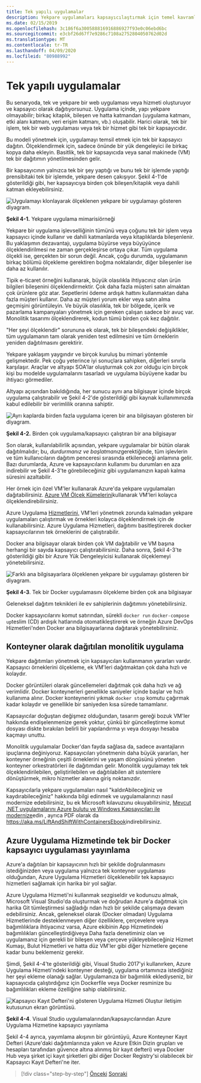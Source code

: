 ```yaml
---
title: Tek yapılı uygulamalar
description: Yekpare uygulamaları kapsayıcılaştırmak için temel kavramları anlayın.
ms.date: 02/15/2019
ms.openlocfilehash: 3c186f6a300588816916886927f93e0c06ebd6bc
ms.sourcegitcommit: e3cbf26d67f7e9286c7108a2752804050762d02d
ms.translationtype: MT
ms.contentlocale: tr-TR
ms.lasthandoff: 04/09/2020
ms.locfileid: "80988992"
---
```

# <a name="monolithic-applications"></a>Tek yapılı uygulamalar

Bu senaryoda, tek ve yekpare bir web uygulaması veya hizmeti oluşturuyor ve kapsayıcı olarak dağıtıyorsunuz. Uygulama içinde, yapı yekpare olmayabilir; birkaç kitaplık, bileşen ve hatta katmandan (uygulama katmanı, etki alanı katmanı, veri erişim katmanı, vb.) oluşabilir. Harici olarak, tek bir işlem, tek bir web uygulaması veya tek bir hizmet gibi tek bir kapsayıcıdır.

Bu modeli yönetmek için, uygulamayı temsil etmek için tek bir kapsayıcı dağıtın. Ölçeklendirmek için, sadece önünde bir yük dengeleyici ile birkaç kopya daha ekleyin. Basitlik, tek bir kapsayıcıda veya sanal makinede (VM) tek bir dağıtımın yönetilmesinden gelir.

Bir kapsayıcının yalnızca tek bir şey yaptığı ve bunu tek bir işlemde yaptığı prensibitaki tek bir işlemde, yekpare desen çakışıyor. Şekil 4-1'de gösterildiği gibi, her kapsayıcıya birden çok bileşen/kitaplık veya dahili katman ekleyebilirsiniz.

![Uygulamayı klonlayarak ölçeklenen yekpare bir uygulamayı gösteren diyagram.](./media/monolithic-applications/monolithic-application-architecture-example.png)

**Şekil 4-1.** Yekpare uygulama mimarisiörneği

Yekpare bir uygulama işlevselliğinin tümünü veya çoğunu tek bir işlem veya kapsayıcı içinde kullanır ve dahili katmanlarda veya kitaplıklarda bileşenlenir. Bu yaklaşımın dezavantajı, uygulama büyürse veya büyüyünce ölçeklendirilmesi ne zaman gerçekleşirse ortaya çıkar. Tüm uygulama ölçekli ise, gerçekten bir sorun değil. Ancak, çoğu durumda, uygulamanın birkaç bölümü ölçekleme gerektiren boğma noktalarıdır, diğer bileşenler ise daha az kullanılır.

Tipik e-ticaret örneğini kullanarak, büyük olasılıkla ihtiyacınız olan ürün bilgileri bileşenini ölçeklendirmektir. Çok daha fazla müşteri satın almaktan çok ürünlere göz atar. Sepetlerini ödeme ardışık hattını kullanmaktan daha fazla müşteri kullanır. Daha az müşteri yorum ekler veya satın alma geçmişini görüntüleyin. Ve büyük olasılıkla, tek bir bölgede, içerik ve pazarlama kampanyaları yönetmek için gereken çalışan sadece bir avuç var. Monolitik tasarımı ölçeklendirerek, kodun tümü birden çok kez dağıtılır.

"Her şeyi ölçeklendir" sorununa ek olarak, tek bir bileşendeki değişiklikler, tüm uygulamanın tam olarak yeniden test edilmesini ve tüm örneklerin yeniden dağıtılmasını gerektirir.

Yekpare yaklaşım yaygındır ve birçok kuruluş bu mimari yöntemle gelişmektedir. Pek çoğu yeterince iyi sonuçlara sahipken, diğerleri sınırla karşılaşır. Araçlar ve altyapı SOA'lar oluşturmak çok zor olduğu için birçok kişi bu modelde uygulamalarını tasarladı ve uygulama büyüyene kadar bu ihtiyacı görmediler.

Altyapı açısından bakıldığında, her sunucu aynı ana bilgisayar içinde birçok uygulama çalıştırabilir ve Şekil 4-2'de gösterildiği gibi kaynak kullanımınızda kabul edilebilir bir verimlilik oranına sahiptir.

![Ayrı kaplarda birden fazla uygulama içeren bir ana bilgisayarı gösteren bir diyagram.](./media/monolithic-applications/host-with-multiple-apps-containers.png)

**Şekil 4-2.** Birden çok uygulama/kapsayıcı çalıştıran bir ana bilgisayar

Son olarak, kullanılabilirlik açısından, yekpare uygulamalar bir bütün olarak dağıtılmalıdır; bu, *durdurmanız ve başlatmanız*gerektiğinde, tüm işlevlerin ve tüm kullanıcıların dağıtım penceresi sırasında etkileneceği anlamına gelir. Bazı durumlarda, Azure ve kapsayıcıların kullanımı bu durumları en aza indirebilir ve Şekil 4-3'te görebileceğiniz gibi uygulamanızın kapalı kalma süresini azaltabilir.

Her örnek için özel VM'ler kullanarak Azure'da yekpare uygulamaları dağıtabilirsiniz. [Azure VM Ölçek Kümelerini](https://docs.microsoft.com/azure/virtual-machine-scale-sets/)kullanarak VM'leri kolayca ölçeklendirebilirsiniz.

Azure Uygulama [Hizmetlerini,](https://azure.microsoft.com/services/app-service/) VM'leri yönetmek zorunda kalmadan yekpare uygulamaları çalıştırmak ve örnekleri kolayca ölçeklendirmek için de kullanabilirsiniz. Azure Uygulama Hizmetleri, dağıtımı basitleştirerek docker kapsayıcılarının tek örneklerini de çalıştırabilir.

Docker ana bilgisayar olarak birden çok VM dağıtabilir ve VM başına herhangi bir sayıda kapsayıcı çalıştırabilirsiniz. Daha sonra, Şekil 4-3'te gösterildiği gibi bir Azure Yük Dengeleyicisi kullanarak ölçeklemeyi yönetebilirsiniz.

![Farklı ana bilgisayarlara ölçeklenen yekpare bir uygulamayı gösteren bir diyagram.](./media/monolithic-applications/multiple-hosts-from-single-docker-container.png)

**Şekil 4-3**. Tek bir Docker uygulamasını ölçekleme birden çok ana bilgisayar

Geleneksel dağıtım teknikleri ile ev sahiplerinin dağıtımını yönetebilirsiniz.

Docker kapsayıcılarını komut satırından, sürekli `docker run` `docker-compose up`teslim (CD) ardışık hatlarında otomatikleştirerek ve örneğin Azure DevOps Hizmetleri'nden Docker ana bilgisayarlarına dağıtarak yönetebilirsiniz.

## <a name="monolithic-application-deployed-as-a-container"></a>Konteyner olarak dağıtılan monolitik uygulama

Yekpare dağıtımları yönetmek için kapsayıcıları kullanmanın yararları vardır. Kapsayıcı örneklerini ölçekleme, ek VM'leri dağıtmaktan çok daha hızlı ve kolaydır.

Docker görüntüleri olarak güncellemeleri dağıtmak çok daha hızlı ve ağ verimlidir. Docker konteynerleri genellikle saniyeler içinde başlar ve hızlı kullanıma alınır. Docker konteynerini yıkmak `docker stop` komutu çağırmak kadar kolaydır ve genellikle bir saniyeden kısa sürede tamamlanır.

Kapsayıcılar doğuştan değişmez olduğundan, tasarım gereği bozuk VM'ler hakkında endişelenmenize gerek yoktur, çünkü bir güncelleştirme komut dosyası diskte bırakılan belirli bir yapılandırma yı veya dosyayı hesaba kaçmayı unuttu.

Monolitik uygulamalar Docker'dan fayda sağlasa da, sadece avantajların ipuçlarına değiniyoruz. Kapsayıcıları yönetmenin daha büyük yararları, her konteyner örneğinin çeşitli örneklerini ve yaşam döngüsünü yöneten konteyner orkestratörleri ile dağıtımdan gelir. Monolitik uygulamayı tek tek ölçeklendirilebilen, geliştirilebilen ve dağıtılabilen alt sistemlere dönüştürmek, mikro hizmetler alanına giriş noktanızdır.

Kapsayıcılarla yekpare uygulamaları nasıl "kaldırAbileceğiniz ve kaydırabileceğiniz" hakkında bilgi edinmek ve uygulamalarınızı nasıl modernize edebilirsiniz, bu ek Microsoft kılavuzunu okuyabilirsiniz, [Mevcut .NET uygulamalarını Azure bulutu ve Windows Kapsayıcıları ile modernize](../../modernize-with-azure-containers/index.md)edin , ayrıca PDF olarak da <https://aka.ms/LiftAndShiftWithContainersEbook>indirebilirsiniz.

## <a name="publish-a-single-docker-container-app-to-azure-app-service"></a>Azure Uygulama Hizmetinde tek bir Docker kapsayıcı uygulaması yayınlama

Azure'a dağıtılan bir kapsayıcının hızlı bir şekilde doğrulanmasını istediğinizden veya uygulama yalnızca tek konteyner uygulaması olduğundan, Azure Uygulama Hizmetleri ölçeklenebilir tek kapsayıcı hizmetleri sağlamak için harika bir yol sağlar.

Azure Uygulama Hizmeti'ni kullanmak sezgiseldir ve kodunuzu almak, Microsoft Visual Studio'da oluşturmak ve doğrudan Azure'a dağıtmak için harika Git tümleştirmesi sağladığı ndan hızlı bir şekilde çalışmaya devam edebilirsiniz. Ancak, geleneksel olarak (Docker olmadan) Uygulama Hizmetlerinde desteklenmeyen diğer özelliklere, çerçevelere veya bağımlılıklara ihtiyacınız varsa, Azure ekibinin App Hizmetindeki bağımlılıkları güncelleştirdiğiveya Daha fazla denetiminiz olan ve uygulamanız için gerekli bir bileşen veya çerçeve yükleyebileceğiniz Hizmet Kumaşı, Bulut Hizmetleri ve hatta düz VM'ler gibi diğer hizmetlere geçene kadar bunu beklemeniz gerekir.

Şimdi, Şekil 4-4'te gösterildiği gibi, Visual Studio 2017'yi kullanırken, Azure Uygulama Hizmeti'ndeki konteyner desteği, uygulama ortamınıza istediğiniz her şeyi ekleme olanağı sağlar. Uygulamanıza bir bağımlılık eklediyseniz, bir kapsayıcıda çalıştırdığınız için Dockerfile veya Docker resminize bu bağımlılıkları ekleme özelliğine sahip olabilirsiniz.

![Kapsayıcı Kayıt Defteri'ni gösteren Uygulama Hizmeti Oluştur iletişim kutusunun ekran görüntüsü.](./media/monolithic-applications/publish-azure-app-service-container.png)

**Şekil 4-4**. Visual Studio uygulamalarından/kapsayıcılarından Azure Uygulama Hizmetine kapsayıcı yayınlama

Şekil 4-4 ayrıca, yayımlama akışının bir görüntüyü, Azure Konteyner Kayıt Defteri (Azure'daki dağıtımlarınıza yakın ve Azure Etkin Dizin grupları ve hesapları tarafından güvence altına alınmış bir kayıt defteri) veya Docker Hub veya şirket içi kayıt şirketleri gibi diğer Docker Registry'si olabilecek bir Kapsayıcı Kayıt Defteri'ne iter.

>[!div class="step-by-step"]
>[Önceki](common-container-design-principles.md)
>[Sonraki](state-and-data-in-docker-applications.md)
